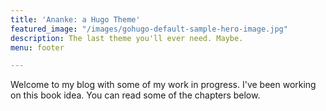 ```yaml
---
title: 'Ananke: a Hugo Theme'
featured_image: "/images/gohugo-default-sample-hero-image.jpg"
description: The last theme you'll ever need. Maybe.
menu: footer

---
```

Welcome to my blog with some of my work in progress. I've been working on this book idea. You can read some of the chapters below.
